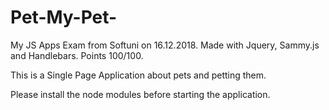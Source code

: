 # Pet-My-Pet-
My JS Apps Exam from Softuni on 16.12.2018. Made with Jquery, Sammy.js and Handlebars. Points 100/100.

This is a Single Page Application about pets and petting them.

Please install the node modules before starting the application.
